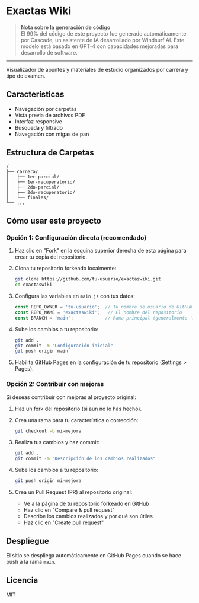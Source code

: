 # Exactas Wiki

> **Nota sobre la generación de código**  
> El 99% del código de este proyecto fue generado automáticamente por Cascade, un asistente de IA desarrollado por Windsurf AI. Este modelo está basado en GPT-4 con capacidades mejoradas para desarrollo de software.

---

Visualizador de apuntes y materiales de estudio organizados por carrera y tipo de examen.

## Características

- Navegación por carpetas
- Vista previa de archivos PDF
- Interfaz responsive
- Búsqueda y filtrado
- Navegación con migas de pan

## Estructura de Carpetas

```
/
├── carrera/
│   ├── 1er-parcial/
│   ├── 1er-recuperatorio/
│   ├── 2do-parcial/
│   ├── 2do-recuperatorio/
│   └── finales/
└── ...
```

## Cómo usar este proyecto

### Opción 1: Configuración directa (recomendado)

1. Haz clic en "Fork" en la esquina superior derecha de esta página para crear tu copia del repositorio.

2. Clona tu repositorio forkeado localmente:
   ```bash
   git clone https://github.com/tu-usuario/exactaswiki.git
   cd exactaswiki
   ```

3. Configura las variables en `main.js` con tus datos:
   ```javascript
   const REPO_OWNER = 'tu-usuario';  // Tu nombre de usuario de GitHub
   const REPO_NAME = 'exactaswiki';   // El nombre del repositorio
   const BRANCH = 'main';            // Rama principal (generalmente 'main' o 'master')
   ```

4. Sube los cambios a tu repositorio:
   ```bash
   git add .
   git commit -m "Configuración inicial"
   git push origin main
   ```

5. Habilita GitHub Pages en la configuración de tu repositorio (Settings > Pages).

### Opción 2: Contribuir con mejoras

Si deseas contribuir con mejoras al proyecto original:

1. Haz un fork del repositorio (si aún no lo has hecho).

2. Crea una rama para tu característica o corrección:
   ```bash
   git checkout -b mi-mejora
   ```

3. Realiza tus cambios y haz commit:
   ```bash
   git add .
   git commit -m "Descripción de los cambios realizados"
   ```

4. Sube los cambios a tu repositorio:
   ```bash
   git push origin mi-mejora
   ```

5. Crea un Pull Request (PR) al repositorio original:
   - Ve a la página de tu repositorio forkeado en GitHub
   - Haz clic en "Compare & pull request"
   - Describe los cambios realizados y por qué son útiles
   - Haz clic en "Create pull request"

## Despliegue

El sitio se despliega automáticamente en GitHub Pages cuando se hace push a la rama `main`.

## Licencia

MIT
